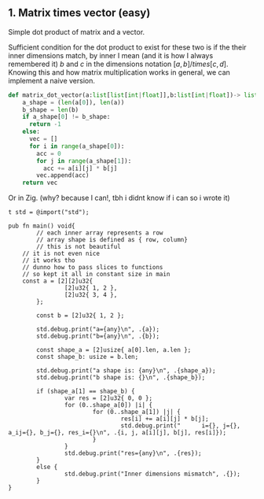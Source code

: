 ## 1. Matrix times vector (easy)

Simple dot product of matrix and a vector.

Sufficient condition for the dot product to exist for these two is if the their inner dimensions match, by inner I mean (and it is how I always remembered it) $b$ and $c$ in the dimensions notation $[a, b] /times [c, d]$. Knowing this and how matrix multiplication works in general, we can implement a naive version.

```python 
def matrix_dot_vector(a:list[list[int|float]],b:list[int|float])-> list[int|float]:
    a_shape = (len(a[0]), len(a))
    b_shape = len(b)
    if a_shape[0] != b_shape: 
      return -1
    else:
      vec = []
      for i in range(a_shape[0]):
        acc = 0
        for j in range(a_shape[1]):
          acc += a[i][j] * b[j]
        vec.append(acc)
    return vec
```

Or in Zig. (why? because I can!, tbh i didnt know if i can so i wrote it)

```zig
t std = @import("std");

pub fn main() void{
        // each inner array represents a row
        // array shape is defined as { row, column}
        // this is not beautiful
	// it is not even nice
	// it works tho
	// dunno how to pass slices to functions
	// so kept it all in constant size in main
	const a = [2][2]u32{
                [2]u32{ 1, 2 },
                [2]u32{ 3, 4 },
        };

        const b = [2]u32{ 1, 2 };

        std.debug.print("a={any}\n", .{a});
        std.debug.print("b={any}\n", .{b});

        const shape_a = [2]usize{ a[0].len, a.len };
        const shape_b: usize = b.len;

        std.debug.print("a shape is: {any}\n", .{shape_a});
        std.debug.print("b shape is: {}\n", .{shape_b});

        if (shape_a[1] == shape_b) {
                var res = [2]u32{ 0, 0 };
                for (0..shape_a[0]) |i| {
                        for (0..shape_a[1]) |j| {
                                res[i] += a[i][j] * b[j];
                                std.debug.print("      i={}, j={}, a_ij={}, b_j={}, res_i={}\n", .{i, j, a[i][j], b[j], res[i]});
                        }
                }
                std.debug.print("res={any}\n", .{res});
        }
        else {
                std.debug.print("Inner dimensions mismatch", .{});
        }
}
```

